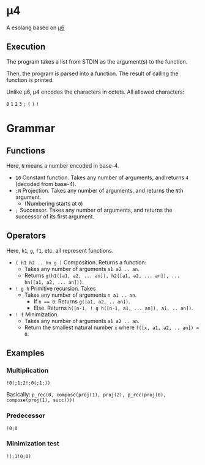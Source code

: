 # μ4
A esolang based on [μ6](https://github.com/bforte/mu6/)

## Execution
The program takes a list from STDIN as the argument(s) to the function.

Then, the program is parsed into a function. The result of calling the function is printed.

Unlike μ6, μ4 encodes the characters in octets. All allowed characters:

`0` `1` `2` `3` `;` `(` `)` `!`

# Grammar
## Functions
Here, `N` means a number encoded in base-4.

* `10` Constant function. Takes any number of arguments, and returns `4` (decoded from base-4).
* `;N` Projection. Takes any number of arguments, and returns the `N`th argument.
  * (Numbering starts at `0`)
* `;` Successor. Takes any number of arguments, and returns the successor of its first argument.
## Operators
Here, `h1`, `g`, `f1`, etc. all represent functions.
* `( h1 h2 .. hn g )` Composition. Returns a function:
  * Takes any number of arguments `a1 a2 .. an`.
  * Returns `g(h1([a1, a2, ... an]), h2([a1, a2, ... an]), ... hn([a1, a2, ... an]))`. 
* `! g h` Primitive recursion. Takes
  * Takes any number of arguments `n a1 .. an`.
    * If `n == 0`: Returns `g([a1, a2, .. an])`.
    * Else. Returns `h([n-1, ! g h([n-1, a1, ... an]), a1, .. an])`.
* `! f` Minimization.
  * Takes any number of arguments `a1 a2 .. an`.
  * Return the smallest natural number `x` where `f([x, a1, a2, .. an]) = 0`.

## Examples
### Multiplication
```
!0(;1;2!;0(;1;))
```

Basically:
`p_rec(0, compose(proj(1), proj(2), p_rec(proj(0), compose(proj(1), succ))))`

### Predecessor
```
!0;0
```

### Minimization test
```
!(;1!0;0)
```
